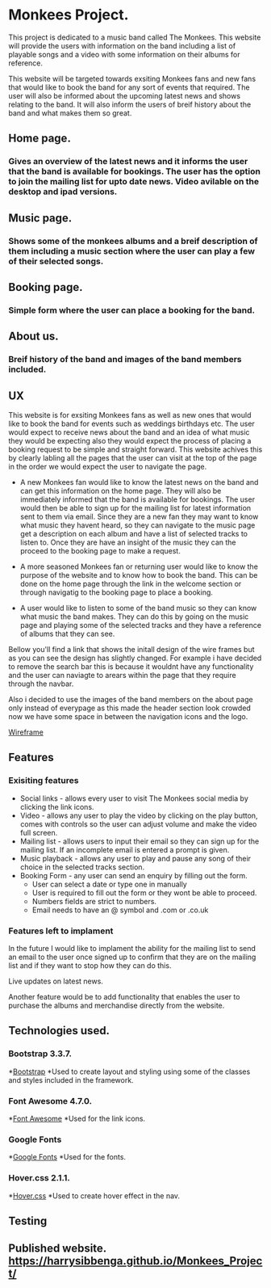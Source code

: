 # Monkees Project. 

This project is dedicated to a music band called The Monkees. This website will provide the users with information on the band
including a list of playable songs and a video with some information on their albums for reference. 

This website will be targeted towards exsiting Monkees fans and new fans that would like to book the band for any sort of 
events that required. The user will also be informed about the upcoming latest news and shows relating to the band. It will
also inform the users of breif history about the band and what makes them so great. 

## Home page. 
### Gives an overview of the latest news and it informs the user that the band is available for bookings. The user has the option to join the mailing list for upto date news. Video avilable on the desktop and ipad versions.

## Music page.
### Shows some of the monkees albums and a breif description of them including a music section where the user can play a few of their selected songs.

## Booking page.
### Simple form where the user can place a booking for the band. 

## About us.
### Breif history of the band and images of the band members included. 

## UX

This website is for exsiting Monkees fans as well as new ones that would like to book the band for events such as weddings birthdays etc.
The user would expect to receive news about the band and an idea of what music they would be expecting also they would expect the process of placing
a booking request to be simple and straight forward. This website achives this by clearly labling all the pages that the user can visit at the top
of the page in the order we would expect the user to navigate the page.

* A new Monkees fan would like to know the latest news on the band and can get this information on the home page. They will also be immediately informed that the band is available for bookings. The user would then be able to sign up for the mailing list for latest information sent to them via email. Since they are a new fan they may want to know what music they havent heard, so they can navigate to the music page get a description on each album and have a list of selected tracks to listen to. Once they are have an insight of the music they can the proceed to the booking page to make a request.

* A more seasoned Monkees fan or returning user would like to know the purpose of the website and to know how to book the band. This can be done on the home page through the link in the welcome section or through navigatig to the booking page to place a booking.

* A user would like to listen to some of the band music so they can know what music the band makes. They can do this by going on the music page and playing some of the selected tracks and they have a reference of albums that they can see.

Bellow you'll find a link that shows the initall design of the wire frames but as you can see the design has slightly changed.
For example i have decided to remove the search bar this is because it wouldnt have any functionality and the user can naviagte
to arears within the page that they require through the navbar. 

Also i decided to use the images of the band members on the about page only instead of everypage as this made the header section
look crowded now we have some space in between the navigation icons and the logo. 

[Wireframe](https://github.com/Harrysibbenga/Monkees_Project/blob/master/Wireframes/The%20Monkeys%20Wireframe.pdf)

## Features

### Exisiting features

* Social links - allows every user to visit The Monkees social media by clicking the link icons.
* Video - allows any user to play the video by clicking on the play button, comes with controls so the user can adjust volume and make the video full screen.
* Mailing list - allows users to input their email so they can sign up for the mailing list. If an incomplete email is entered a prompt is given.
* Music playback - allows any user to play and pause any song of their choice in the selected tracks section.
* Booking Form - any user can send an enquiry by filling out the form.
    * User can select a date or type one in manually
    * User is required to fill out the form or they wont be able to proceed. 
    * Numbers fields are strict to numbers. 
    * Email needs to have an @ symbol and .com or .co.uk

### Features left to implament

In the future I would like to implament the ability for the mailing list to send an email to the user once signed up to confirm that they are
on the mailing list and if they want to stop how they can do this.

Live updates on latest news. 

Another feature would be to add functionality that enables the user to purchase the albums and merchandise directly from the website.

## Technologies used.

### Bootstrap 3.3.7. 
*[Bootstrap](https://getbootstrap.com/docs/3.3/)
    *Used to create layout and styling using some of the classes and styles included in the framework.

### Font Awesome 4.7.0. 
*[Font Awesome](https://fontawesome.com/v4.7.0/)
    *Used for the link icons.

### Google Fonts
*[Google Fonts](https://fonts.google.com/)
    *Used for the fonts.

### Hover.css 2.1.1. 
*[Hover.css](http://ianlunn.github.io/Hover/)
    *Used to create hover effect in the nav.

## Testing 



## Published website. https://harrysibbenga.github.io/Monkees_Project/

